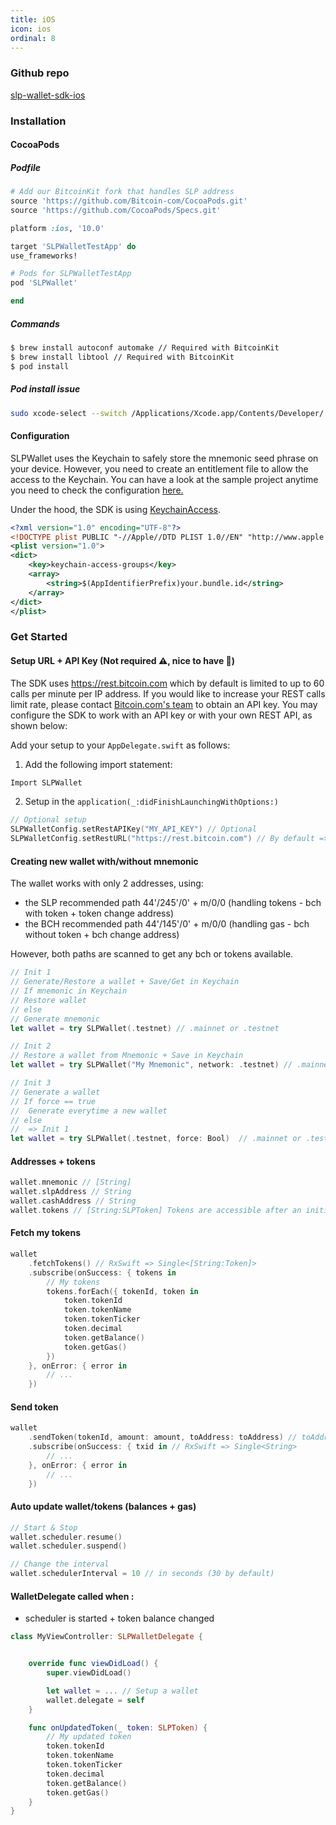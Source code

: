 ```yaml
---
title: iOS
icon: ios
ordinal: 8
---
```


### Github repo

[slp-wallet-sdk-ios](https://github.com/Bitcoin-com/slp-wallet-sdk-ios)

### Installation

#### CocoaPods

##### Podfile

```ruby
# Add our BitcoinKit fork that handles SLP address
source 'https://github.com/Bitcoin-com/CocoaPods.git'
source 'https://github.com/CocoaPods/Specs.git'

platform :ios, '10.0'

target 'SLPWalletTestApp' do
use_frameworks!

# Pods for SLPWalletTestApp
pod 'SLPWallet'

end
```

##### Commands

```bash
$ brew install autoconf automake // Required with BitcoinKit
$ brew install libtool // Required with BitcoinKit
$ pod install
```

##### Pod install issue

```bash
sudo xcode-select --switch /Applications/Xcode.app/Contents/Developer/
```

#### Configuration

SLPWallet uses the Keychain to safely store the mnemonic seed phrase on your device. However, you need to create an entitlement file to allow the access to the Keychain. You can have a look at the sample project anytime you need to check the configuration [here.](./Sample/SLPWalletDemo/)

Under the hood, the SDK is using [KeychainAccess](https://github.com/kishikawakatsumi/KeychainAccess).

```xml
<?xml version="1.0" encoding="UTF-8"?>
<!DOCTYPE plist PUBLIC "-//Apple//DTD PLIST 1.0//EN" "http://www.apple.com/DTDs/PropertyList-1.0.dtd">
<plist version="1.0">
<dict>
	<key>keychain-access-groups</key>
	<array>
		<string>$(AppIdentifierPrefix)your.bundle.id</string>
	</array>
</dict>
</plist>
```

### Get Started

#### Setup URL + API Key (Not required :warning:, nice to have :dash:)

The SDK uses https://rest.bitcoin.com which by default is limited to up to 60 calls per minute per IP address. If you would like to increase your REST calls limit rate, please contact [Bitcoin.com's team](https://developer.bitcoin.com/rest/) to obtain an API key. You may configure the SDK to work with an API key or with your own REST API, as shown below:

Add your setup to your `AppDelegate.swift` as follows:

1. Add the following import statement:

```Swift
Import SLPWallet
```

2. Setup in the `application(_:didFinishLaunchingWithOptions:)`

```Swift
// Optional setup
SLPWalletConfig.setRestAPIKey("MY_API_KEY") // Optional
SLPWalletConfig.setRestURL("https://rest.bitcoin.com") // By default => https://rest.bitcoin.com
```

#### Creating new wallet with/without mnemonic

The wallet works with only 2 addresses, using:

- the SLP recommended path 44'/245'/0' + m/0/0 (handling tokens - bch with token + token change address)
- the BCH recommended path 44'/145'/0' + m/0/0 (handling gas - bch without token + bch change address)

However, both paths are scanned to get any bch or tokens available.

```swift
// Init 1
// Generate/Restore a wallet + Save/Get in Keychain
// If mnemonic in Keychain
// Restore wallet
// else
// Generate mnemonic
let wallet = try SLPWallet(.testnet) // .mainnet or .testnet

// Init 2
// Restore a wallet from Mnemonic + Save in Keychain
let wallet = try SLPWallet("My Mnemonic", network: .testnet) // .mainnet or .testnet

// Init 3
// Generate a wallet
// If force == true
//  Generate everytime a new wallet
// else
//  => Init 1
let wallet = try SLPWallet(.testnet, force: Bool)  // .mainnet or .testnet
```

#### Addresses + tokens

```swift
wallet.mnemonic // [String]
wallet.slpAddress // String
wallet.cashAddress // String
wallet.tokens // [String:SLPToken] Tokens are accessible after an initial fetch or if you have started the scheduler
```

#### Fetch my tokens

```swift
wallet
    .fetchTokens() // RxSwift => Single<[String:Token]>
    .subscribe(onSuccess: { tokens in
        // My tokens
        tokens.forEach({ tokenId, token in
            token.tokenId
            token.tokenName
            token.tokenTicker
            token.decimal
            token.getBalance()
            token.getGas()
        })
    }, onError: { error in
        // ...
    })
```

#### Send token

```swift
wallet
    .sendToken(tokenId, amount: amount, toAddress: toAddress) // toAddress can be a slp / cash address or legacy
    .subscribe(onSuccess: { txid in // RxSwift => Single<String>
        // ...
    }, onError: { error in
        // ...
    })
```

#### Auto update wallet/tokens (balances + gas)

```swift
// Start & Stop
wallet.scheduler.resume()
wallet.scheduler.suspend()

// Change the interval
wallet.schedulerInterval = 10 // in seconds (30 by default)
```

#### WalletDelegate called when :

- scheduler is started + token balance changed

```swift
class MyViewController: SLPWalletDelegate {


    override func viewDidLoad() {
        super.viewDidLoad()

        let wallet = ... // Setup a wallet
        wallet.delegate = self
    }

    func onUpdatedToken(_ token: SLPToken) {
        // My updated token
        token.tokenId
        token.tokenName
        token.tokenTicker
        token.decimal
        token.getBalance()
        token.getGas()
    }
}
```
